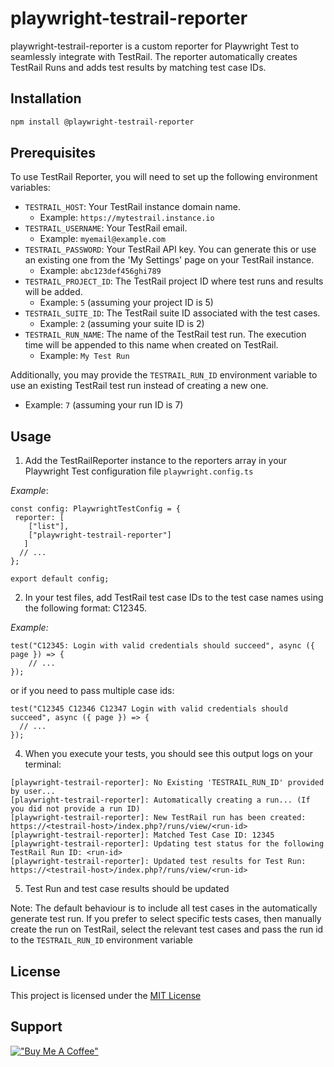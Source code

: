 # playwright-testrail-reporter

playwright-testrail-reporter is a custom reporter for Playwright Test to seamlessly integrate with TestRail. The reporter automatically creates TestRail Runs and adds test results by matching test case IDs.

## Installation

```bash
npm install @playwright-testrail-reporter
```
## Prerequisites

To use TestRail Reporter, you will need to set up the following environment variables:

- `TESTRAIL_HOST`: Your TestRail instance domain name.
    - Example: `https://mytestrail.instance.io`
- `TESTRAIL_USERNAME`: Your TestRail email.
    - Example: `myemail@example.com`
- `TESTRAIL_PASSWORD`: Your TestRail API key. You can generate this or use an existing one from the 'My Settings' page on your TestRail instance.
    - Example: `abc123def456ghi789`
- `TESTRAIL_PROJECT_ID`: The TestRail project ID where test runs and results will be added.
    - Example: `5` (assuming your project ID is 5)
- `TESTRAIL_SUITE_ID`: The TestRail suite ID associated with the test cases.
    - Example: `2` (assuming your suite ID is 2)
- `TESTRAIL_RUN_NAME`: The name of the TestRail test run. The execution time will be appended to this name when created on TestRail.
    - Example: `My Test Run`

Additionally, you may provide the `TESTRAIL_RUN_ID` environment variable to use an existing TestRail test run instead of creating a new one.
- Example: `7` (assuming your run ID is 7)

## Usage

1. Add the TestRailReporter instance to the reporters array in your Playwright Test configuration file ```playwright.config.ts```

*Example*:
```
const config: PlaywrightTestConfig = {
 reporter: [
    ["list"],
    ["playwright-testrail-reporter"]
   ]
  // ...
};

export default config;
````

2. In your test files, add TestRail test case IDs to the test case names using the following format: C12345.

*Example:*

```
test("C12345: Login with valid credentials should succeed", async ({ page }) => {
    // ...
});
```

or if you need to pass multiple case ids:

```
test("C12345 C12346 C12347 Login with valid credentials should succeed", async ({ page }) => {
  // ...
});
```

4. When you execute your tests, you should see this output logs on your terminal:

```
[playwright-testrail-reporter]: No Existing 'TESTRAIL_RUN_ID' provided by user...
[playwright-testrail-reporter]: Automatically creating a run... (If you did not provide a run ID)
[playwright-testrail-reporter]: New TestRail run has been created: https://<testrail-host>/index.php?/runs/view/<run-id>
[playwright-testrail-reporter]: Matched Test Case ID: 12345
[playwright-testrail-reporter]: Updating test status for the following TestRail Run ID: <run-id>
[playwright-testrail-reporter]: Updated test results for Test Run: https://<testrail-host>/index.php?/runs/view/<run-id>

```
5. Test Run and test case results should be updated

Note:
The default behaviour is to include all test cases in the automatically generate test run. If you prefer to select specific tests cases, then manually create the run on TestRail, select the relevant test cases and pass the run id to the ```TESTRAIL_RUN_ID``` environment variable

## License
This project is licensed under the [MIT License](/README.md)

## Support

[!["Buy Me A Coffee"](https://www.buymeacoffee.com/assets/img/custom_images/orange_img.png)](https://www.buymeacoffee.com/wufazu)
```
